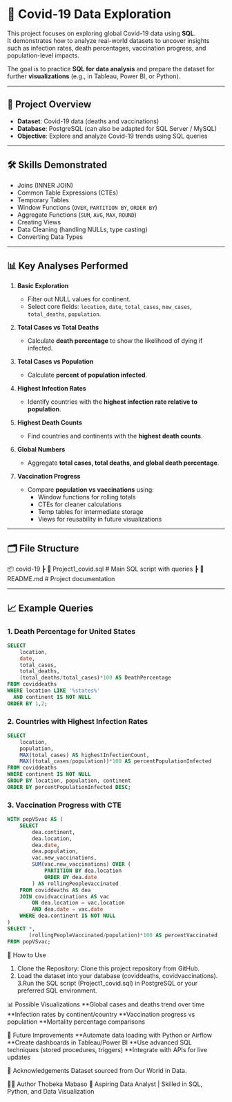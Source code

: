 # 🦠 Covid-19 Data Exploration

This project focuses on exploring global Covid-19 data using **SQL**.  
It demonstrates how to analyze real-world datasets to uncover insights such as infection rates, death percentages, vaccination progress, and population-level impacts.  

The goal is to practice **SQL for data analysis** and prepare the dataset for further **visualizations** (e.g., in Tableau, Power BI, or Python).

---

## 📂 Project Overview

- **Dataset**: Covid-19 data (deaths and vaccinations)  
- **Database**: PostgreSQL (can also be adapted for SQL Server / MySQL)  
- **Objective**: Explore and analyze Covid-19 trends using SQL queries  

---

## 🛠️ Skills Demonstrated

- Joins (INNER JOIN)  
- Common Table Expressions (CTEs)  
- Temporary Tables  
- Window Functions (`OVER`, `PARTITION BY`, `ORDER BY`)  
- Aggregate Functions (`SUM`, `AVG`, `MAX`, `ROUND`)  
- Creating Views  
- Data Cleaning (handling NULLs, type casting)  
- Converting Data Types  

---

## 📊 Key Analyses Performed

1. **Basic Exploration**
   - Filter out NULL values for continent.
   - Select core fields: `location`, `date`, `total_cases`, `new_cases`, `total_deaths`, `population`.

2. **Total Cases vs Total Deaths**
   - Calculate **death percentage** to show the likelihood of dying if infected.

3. **Total Cases vs Population**
   - Calculate **percent of population infected**.

4. **Highest Infection Rates**
   - Identify countries with the **highest infection rate relative to population**.

5. **Highest Death Counts**
   - Find countries and continents with the **highest death counts**.

6. **Global Numbers**
   - Aggregate **total cases, total deaths, and global death percentage**.

7. **Vaccination Progress**
   - Compare **population vs vaccinations** using:
     - Window functions for rolling totals
     - CTEs for cleaner calculations
     - Temp tables for intermediate storage
     - Views for reusability in future visualizations

---

## 🗂️ File Structure

📦 covid-19
┣ 📜 Project1_covid.sql # Main SQL script with queries
┣ 📜 README.md # Project documentation

---

## 📈 Example Queries

### 1. Death Percentage for United States
```sql
SELECT 
    location, 
    date, 
    total_cases, 
    total_deaths, 
    (total_deaths/total_cases)*100 AS DeathPercentage
FROM coviddeaths
WHERE location LIKE '%states%'
  AND continent IS NOT NULL
ORDER BY 1,2;
```
### 2. Countries with Highest Infection Rates
```sql
SELECT 
    location, 
    population, 
    MAX(total_cases) AS highestInfectionCount, 
    MAX((total_cases/population))*100 AS percentPopulationInfected
FROM coviddeaths
WHERE continent IS NOT NULL
GROUP BY location, population, continent
ORDER BY percentPopulationInfected DESC;
```
### 3. Vaccination Progress with CTE
```sql
WITH popVSvac AS (
    SELECT
        dea.continent,
        dea.location,
        dea.date,
        dea.population,
        vac.new_vaccinations,
        SUM(vac.new_vaccinations) OVER (
            PARTITION BY dea.location
            ORDER BY dea.date
        ) AS rollingPeopleVaccinated
    FROM coviddeaths AS dea
    JOIN covidvaccinations AS vac
        ON dea.location = vac.location
        AND dea.date = vac.date
    WHERE dea.continent IS NOT NULL
)
SELECT *, 
       (rollingPeopleVaccinated/population)*100 AS percentVaccinated
FROM popVSvac;
```
📌 How to Use
1. Clone the Repository: Clone this project repository from GitHub.
2. Load the dataset into your database (coviddeaths, covidvaccinations).
3.Run the SQL script (Project1_covid.sql) in PostgreSQL or your preferred SQL environment.

📊 Possible Visualizations
**Global cases and deaths trend over time
**Infection rates by continent/country
**Vaccination progress vs population
**Mortality percentage comparisons

🚀 Future Improvements
**Automate data loading with Python or Airflow
**Create dashboards in Tableau/Power BI
**Use advanced SQL techniques (stored procedures, triggers)
**Integrate with APIs for live updates

🙌 Acknowledgements
Dataset sourced from Our World in Data.

🧑‍💻 Author
Thobeka Mabaso
📌 Aspiring Data Analyst | Skilled in SQL, Python, and Data Visualization
